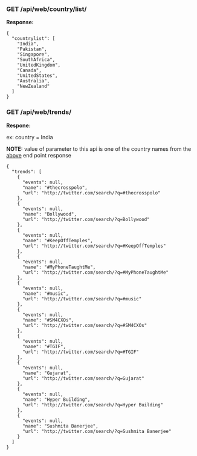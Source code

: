 ### GET /api/web/country/list/

**Response:**
```
{
  "countrylist": [
    "India",
    "Pakistan",
    "Singapore",
    "SouthAfrica",
    "UnitedKingdom",
    "Canada",
    "UnitedStates",
    "Australia",
    "NewZealand"
  ]
}
```

### GET /api/web/trends/<country>

**Respone:** 

ex: country = India

**NOTE:** value of parameter to this api is one of the country names from the [above](https://github.com/Infratab/Twitter-Trends/blob/master/API.md#get-apiwebcountrylist) end point response
```
{
  "trends": [
    {
      "events": null,
      "name": "#thecrosspolo",
      "url": "http://twitter.com/search/?q=#thecrosspolo"
    },
    {
      "events": null,
      "name": "Bollywood",
      "url": "http://twitter.com/search/?q=Bollywood"
    },
    {
      "events": null,
      "name": "#KeepOffTemples",
      "url": "http://twitter.com/search/?q=#KeepOffTemples"
    },
    {
      "events": null,
      "name": "#MyPhoneTaughtMe",
      "url": "http://twitter.com/search/?q=#MyPhoneTaughtMe"
    },
    {
      "events": null,
      "name": "#music",
      "url": "http://twitter.com/search/?q=#music"
    },
    {
      "events": null,
      "name": "#SM4CXOs",
      "url": "http://twitter.com/search/?q=#SM4CXOs"
    },
    {
      "events": null,
      "name": "#TGIF",
      "url": "http://twitter.com/search/?q=#TGIF"
    },
    {
      "events": null,
      "name": "Gujarat",
      "url": "http://twitter.com/search/?q=Gujarat"
    },
    {
      "events": null,
      "name": "Hyper Building",
      "url": "http://twitter.com/search/?q=Hyper Building"
    },
    {
      "events": null,
      "name": "Sushmita Banerjee",
      "url": "http://twitter.com/search/?q=Sushmita Banerjee"
    }
  ]
}
```
